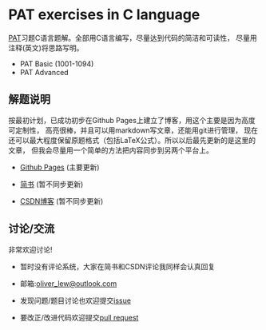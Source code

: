 # PAT exercises in C language

[PAT][pat]习题C语言题解。全部用C语言编写，尽量达到代码的简洁和可读性，
尽量用注释(英文)将思路写明。

* PAT Basic (1001-1094)
* PAT Advanced

## 解题说明

按最初计划，已成功初步在Github Pages上建立了博客，用这个主要是因为高度可定制性，
高亮很棒，并且可以用markdown写文章，还能用git进行管理，
现在还可以最大程度保留原题格式（包括LaTeX公式）。所以以后最先更新的是这里的文章，
但我会尽量用一个简单的方法把内容同步到另两个平台上。

- [Github Pages][gh-pages] (主要更新)

- [简书][jianshu] (暂不同步更新)

- [CSDN博客][CSDN] (暂不同步更新)

## 讨论/交流

非常欢迎讨论!

- 暂时没有评论系统，大家在简书和CSDN评论我同样会认真回复

- 邮箱:oliver_lew@outlook.com

- 发现问题/题目讨论也欢迎提交[issue][issues]

- 要改正/改进代码欢迎提交[pull request][pulls]

##
[gh-pages]: https://oliverlew.github.io/PAT/
[issues]: https://github.com/OliverLew/PAT/issues
[pulls]: https://github.com/OliverLew/PAT/pulls

[pat]: https://pintia.cn/problem-sets

[jianshu]: https://www.jianshu.com/u/6d7ea07c8f6e
[CSDN]: https://blog.csdn.net/Oliver__Lew
